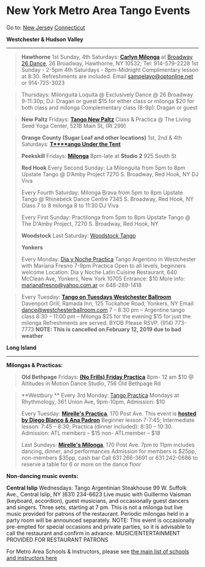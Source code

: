 # New York Metro Area Tango Events

Go to:  [New Jersey](NJTango.htm)   [Connecticut](CTTango.htm)

**Westchester & Hudson Valley**

- - -

> **Hawthorne**
> 1st Sunday, 4th Saturdays: **[Carlyn Milonga](http://www.carlosandlynntango.com)** at [Broadway 26 Dance](http://broadway26dance.com), 26 Broadway, Hawthorne, NY 10532; Tel: 914-579-2228
> 1st Sunday - 2-5pm
> 4th Saturdays \- 8pm-Midnight
> Complimentary lesson at 8:30. Refreshments are included.
> Email [ ](mailto:sampelayo@att.net)[sampelayo@optonline.net](mailto:sampelayo@optonline.net) or 914-725-3023

> Thursdays: Milonguita Loquita @ Exclusively Dance @ 26 Broadway
> 9-11:30p; DJ: Dragan or guest
> $15 for either class or milonga
> $20 for both class and milonga
> Complementary class (8-9p): Dragan or guest

> **New Paltz**
> Fridays: [**Tango New Paltz**](http://www.tangonewpaltz.com/location.htm)
> Class & Practica @ The Living Seed Yoga Center, 521B Main St, (Rt 299)
>
> **Orange County (Sugar Loaf and other locations)**
> 1st, 2nd & 4th Saturdays: [**T****ango Under the Tent**](http://www.tangounderthetent.com/)
>
> **Peekskill**
> Fridays: **[Milonga](http://www.westchestertango.com)** 8pm-late at **Studio 2** 925 South St
>
> **Red Hook**
> Every Second Sunday: La Milonguita from 5pm to 8pm
> Upstate Tango @ D’Amby Project 7270 S. Broadway, Red Hook, NY
> DJ Viva
>
> Every Fourth Saturday: Milonga Brava from 5pm to 8pm
> Upstate Tango @ Rhinebeck Dance Centre
> 7345 S. Broadway, Red Hook, NY
> Class 7 to 8 milonga 8 to 11:30
> DJ Viva
>
> Every First Sunday: Practilonga from 5pm to 8pm
> Upstate Tango @ The D'Amby Project, 7270 S. Broadway, Red Hook, NY
>
> **Woodstock**
> Last Saturday: [Woodstock Tango](http://www.WoodstockTango.com)
>
> **Yonkers**
>
> Every Monday: [Dia y Noche Practica](https://marianafresno.wordpress.com/2019/03/07/new-practica-in-yonkers/)
> Tango Argentino in Westchester with Mariana Fresno
> 7-9pm Practica
> Open to all levels, beginners welcome
> Location: Dia y Noche Latin Cuisine Restaurant,
> 640 McClean Ave, Yonkers, New York 10705
> Entrance: $10
> More info: marianafresno@yahoo.com.ar or 646-289-1418

> Every Tuesday: **[Tango on Tuesdays Westchester Ballroom](http://westchesterballroom.com/event/tango-tuesdays-2018-01/all/)**
> Davenport Grill, Ramada Inn, 125 Tuckahoe Road, Yonkers, NY
> Email: dance@westchesterballroom.com
> 7 – 8:30 pm – Argentine tango class
> 8:30 – 11:00 pm – Milonga
> $25 for the evening
> $15 for just the milonga
> Refreshments are served.
> BYOB
> Please RSVP. (914) 773-7773
> **NOTE: This is cancelled on February 12, 2019 due to bad weather**

**Long Island**

- - -

**Milongas & Practicas:**

> **Old Bethpage**
> Fridays: **[(No Frills) Friday Practica](http://www.argentinetangolovers.com)**
> 8pm- 12 am $10 @ Attitudes in Motion Dance Studio, 756 Old Bethpage Rd

> **Westbury **
> Every 3rd Monday: [Tango Practica](https://rhythmologydance.com/argentine-tango-practica/) Mondays at Rhythmology, 361 Union Ave, 9pm-10pm, Admission: $10
>
> Every Tuesday:  **[Mirelle's Practica](http://www.argentinetangolovers.com)**, 170 Post Ave.
> This event is **[hosted by Diego Blanco & Ana Padron](http://diegoyanatango.com/index.php/lessons/calendar/)**
> Beginner lesson 7-7:45; Intermediate lesson: 7:45 – 8:30; Practica (dinner included): 8:30 – 10:30. Admission: ATL members – $15 non- ATLmember – $18
>
> Last Sundays: **[Mirelle's Milonga](http://www.argentinetangolovers.com)**, 170 Post Ave. 7pm to 11pm includes dancing, dinner, and performances
> Admission for members is $25pp, non-members $35pp, cash bar
> Call 631 266-3691 or 631 242-0686 to reserve a table for 6 or more on the dance floor

**Non-dancing music events:**

**Central Islip**
Wednesdays:  Tango Argentinian Steakhouse 99 W. Suffolk Ave., Central Islip, NY (631) 234-6623
Live music with Guillermo Vaisman (keyboard, accordion), guest musicians, and occasionally guest dancers and singers.  Three sets, starting at 7 pm.  This is not a milonga but live music provided for patrons of the restaurant.    Periodic milongas held in a party room will be announced separately.  NOTE: This event is occasionally pre-empted for special occasions and private parties, so it is advisable to call the restaurant and confirm in advance.  MUSIC/ENTERTAINMENT PROVIDED FOR RESTAURANT PATRONS

For Metro Area Schools & Instructors, please see [the main list of schools and instructors here](tangoschools.html)

